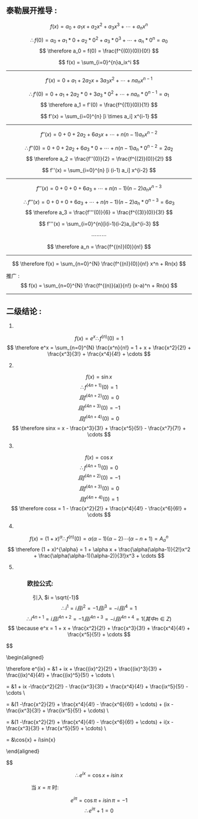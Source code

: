 ## 泰勒展开推导 : 

$$ f(x) = a_0 + a_1x + a_2x^2 + a_3x^3 + \cdots + a_nx^n $$

$$ \therefore f(0) = a_0 + a_1*0 + a_2*0^2 + a_3*0^3 + \cdots + a_n*0^n = a_0 $$
$$ \therefore a_0 = f(0) = \frac{f^{(0)}(0)}{0!} $$

$$ f(x) = \sum_{i=0}^{n}a_ix^i $$

----

$$ f'(x) = 0 + a_1 + 2a_2x + 3a_3x^2 + \cdots + na_nx^{n-1} $$

$$ \therefore f'(0) = 0 + a_1 + 2a_2*0 + 3a_3*0^2 + \cdots + na_n*0^{n-1} = a_1 $$
$$ \therefore a_1 = f'(0) = \frac{f^{(1)}(0)}{1!} $$

$$ f'(x) = \sum_{i=0}^{n} [i \times a_i]  x^{i-1} $$

----

$$ f''(x) = 0 + 0 + 2a_2 + 6a_3x + \cdots + n(n-1)a_nx^{n-2} $$

$$ \therefore f''(0) = 0 + 0 + 2a_2 + 6a_3*0 + \cdots + n(n-1)a_n*0^{n-2} = 2a_2 $$
$$ \therefore a_2 = \frac{f''(0)}{2} = \frac{f^{(2)}(0)}{2!} $$

$$ f''(x) = \sum_{i=0}^{n} [i  (i-1)  a_i] x^{i-2} $$

----

$$ f'''(x) = 0 + 0 + 0 + 6a_3 + \cdots + n(n-1)(n-2)a_nx^{n-3} $$

$$ \therefore f'''(x) = 0 + 0 + 0 + 6a_3 + \cdots + n(n-1)(n-2)a_n*0^{n-3} = 6a_3 $$
$$ \therefore a_3 = \frac{f'''(0)}{6} = \frac{f^{(3)}(0)}{3!} $$

$$ f'''(x) = \sum_{i=0}^{n}[i(i-1)(i-2)a_i]x^{i-3} $$



$$ \cdots \cdots \cdots $$



$$ \therefore a_n = \frac{f^{(n)}(0)}{n!} $$

----

$$ \therefore f(x) = \sum_{n=0}^{N} \frac{f^{(n)}(0)}{n!}     x^n + Rn(x) $$

推广 :
$$ f(x) = \sum_{n=0}^{N} \frac{f^{(n)}(a)}{n!} (x-a)^n + Rn(x) $$

----

## 二级结论 :

1.
$$ f(x) = e^x \therefore f^{(n)}(0) = 1$$
$$ \therefore e^x = \sum_{n=0}^{N} \frac{x^n}{n!} = 1 + x + \frac{x^2}{2!} + \frac{x^3}{3!} + \frac{x^4}{4!} + \cdots $$

2.
$$ f(x) = \sin{x} $$ 
$$  \therefore f^{(4n+1)}(0) = 1 $$ 
$$ 且 f^{(4n+2)}(0) = 0 $$
$$ 且 f^{(4n+3)}(0) = -1 $$
$$ 且 f^{(4n+4)}(0) = 0 $$
$$ \therefore sinx = x - \frac{x^3}{3!} + \frac{x^5}{5!} - \frac{x^7}{7!} + \cdots $$

3.
$$ f(x) = \cos{x} $$
$$  \therefore f^{(4n+1)}(0) = 0 $$ 
$$ 且 f^{(4n+2)}(0) = -1 $$
$$ 且 f^{(4n+3)}(0) = 0 $$
$$ 且 f^{(4n+4)}(0) = 1 $$
$$ \therefore cosx = 1 - \frac{x^2}{2!} + \frac{x^4}{4!} - \frac{x^6}{6!} + \cdots $$

4.
$$ f(x) = (1 + x)^{\alpha}  \therefore f^{(n)}(0) = \alpha (\alpha-1) (\alpha-2) \cdots (\alpha-n+1) = A_{\alpha}^{n} $$
$$ \therefore (1 + x)^{\alpha} = 1 +  \alpha x + \frac{\alpha(\alpha-1)}{2!}x^2 + \frac{\alpha(\alpha-1)(\alpha-2)}{3!}x^3 + \cdots $$

5.
### &emsp; &emsp; &emsp;欧拉公式:

&emsp; &emsp; &emsp; &emsp; 引入 $i = \sqrt{-1}$
$$ \therefore i^1 = i 且 i^2 = -1 且 i^3 = -i 且 i^4 = 1 $$
$$ \therefore i^{4n+1} = i 且 i^{4n+2} = -1 且 i^{4n+3} = -i 且 i^{4n+4} = 1 (其中 n \in Z)$$
$$ \because e^x = 1 + x + \frac{x^2}{2!} + \frac{x^3}{3!} + \frac{x^4}{4!} + \frac{x^5}{5!} + \cdots $$

$$

\begin{aligned}
 
\therefore 
 e^{ix} = &1 + ix + \frac{(ix)^2}{2!} + \frac{(ix)^3}{3!} + \frac{(ix)^4}{4!} + \frac{(ix)^5}{5!} + \cdots \\

 = &1 + ix -\frac{x^2}{2!} - \frac{ix^3}{3!} + \frac{x^4}{4!} + \frac{ix^5}{5!} - \cdots \\

 = &(1 -\frac{x^2}{2!} + \frac{x^4}{4!} - \frac{x^6}{6!} + \cdots) + (ix - \frac{ix^3}{3!} + \frac{ix^5}{5!} + \cdots) \\
 
 = &(1 -\frac{x^2}{2!} + \frac{x^4}{4!} - \frac{x^6}{6!} + \cdots) + i(x - \frac{x^3}{3!} + \frac{x^5}{5!} + \cdots) \\

 = &\cos{x} + i\sin{x} 

\end{aligned}

$$

$$ \therefore e^{ix} = \cos{x} + i\sin{x} $$

&emsp; &emsp; &emsp; &emsp;当 $x = \pi$ 时:

$$ e^{i\pi} = \cos{\pi} + i\sin{\pi} = -1 $$
$$ \therefore e^{i\pi} + 1 = 0 $$